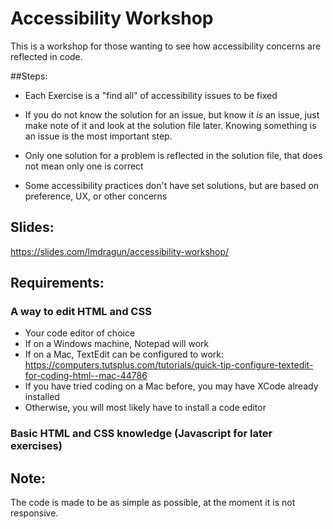 # Accessibility Workshop

This is a workshop for those wanting to see how accessibility concerns are reflected in code.

##Steps:

* Each Exercise is a "find all" of accessibility issues to be fixed

* If you do not know the solution for an issue, but know it *is* an issue, just make note of it and look at the solution file later. Knowing something is an issue is the most important step.

* Only one solution for a problem is reflected in the solution file, that does not mean only one is correct

* Some accessibility practices don't have set solutions, but are based on preference, UX, or other concerns

## Slides:
<https://slides.com/lmdragun/accessibility-workshop/>

## Requirements:
### A way to edit HTML and CSS

- Your code editor of choice
- If on a Windows machine, Notepad will work
- If on a Mac, TextEdit can be configured to work: <https://computers.tutsplus.com/tutorials/quick-tip-configure-textedit-for-coding-html--mac-44786>
- If you have tried coding on a Mac before, you may have XCode already installed
- Otherwise, you will most likely have to install a code editor

### Basic HTML and CSS knowledge (Javascript for later exercises)

## Note:
The code is made to be as simple as possible, at the moment it is not responsive.
